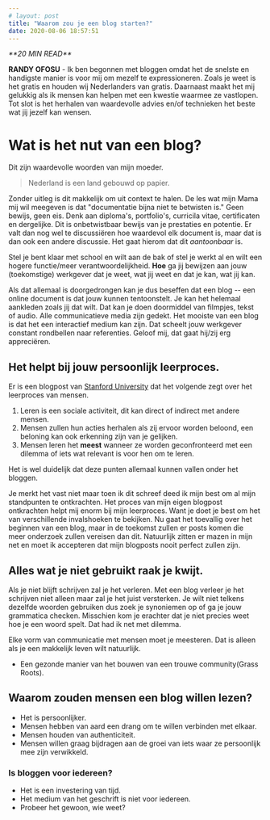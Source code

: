 ```yaml
---
# layout: post
title: "Waarom zou je een blog starten?"
date: 2020-08-06 18:57:51
---
```


<link rel="stylesheet" href="https://cdnjs.cloudflare.com/ajax/libs/font-awesome/4.7.0/css/font-awesome.min.css">
<i class="fa fa-clock-o" aria-hidden="true" style="fontsize:20px"> **20 MIN READ**</i>

**RANDY OFOSU** - Ik ben begonnen met bloggen omdat het de snelste en handigste manier is voor mij om mezelf te expressioneren. Zoals je weet is het gratis en houden wij Nederlanders van gratis. Daarnaast maakt het mij gelukkig als ik mensen kan helpen met een kwestie waarmee ze vastlopen. Tot slot is het herhalen van waardevolle advies en/of technieken het beste wat jij jezelf kan wensen.

# Wat is het nut van een blog?

Dit zijn waardevolle woorden van mijn moeder.

> Nederland is een land gebouwd op papier.

Zonder uitleg is dit makkelijk om uit context te halen. De les wat mijn Mama mij wil meegeven is dat "documentatie bijna niet te betwisten is." Geen bewijs, geen eis. Denk aan diploma's, portfolio's, curricila vitae, certificaten en dergelijke. Dit is onbetwistbaar bewijs van je prestaties en potentie. Er valt dan nog wel te discussiëren hoe waardevol elk document is, maar dat is dan ook een andere discussie. Het gaat hierom dat dit _aantoonbaar_ is.

Stel je bent klaar met school en wilt aan de bak of stel je werkt al en wilt een hogere functie/meer verantwoordelijkheid.
**Hoe** ga jij bewijzen aan jouw (toekomstige) werkgever dat je weet, wat jij weet en dat je kan, wat jij kan.

Als dat allemaal is doorgedrongen kan je dus beseffen dat een blog -- een online document is dat jouw kunnen tentoonstelt. Je kan het helemaal aankleden zoals jij dat wilt. Dat kan je doen doormiddel van filmpjes, tekst of audio. Alle communicatieve media zijn gedekt. Het mooiste van een blog is dat het een interactief medium kan zijn. Dat scheelt jouw werkgever constant rondbellen naar referenties. Geloof mij, dat gaat hij/zij erg appreciëren.

## Het helpt bij jouw persoonlijk leerproces.

Er is een blogpost van <a href="https://tomprof.stanford.edu/posting/1495#:~:text=Learning%20is%20a%20social%20process,see%20other%20people%20perform%20them." target="_blank">Stanford University</a> dat het volgende zegt over het leerproces van mensen.

1. Leren is een sociale activiteit, dit kan direct of indirect met andere mensen.
2. Mensen zullen hun acties herhalen als zij ervoor worden beloond, een beloning kan ook erkenning zijn van je gelijken.
3. Mensen leren het **meest** wanneer ze worden geconfronteerd met een dilemma of iets wat relevant is voor hen om te leren.

Het is wel duidelijk dat deze punten allemaal kunnen vallen onder het bloggen.

Je merkt het vast niet maar toen ik dit schreef deed ik mijn best om al mijn standpunten te ontkrachten. Het proces van mijn eigen blogpost ontkrachten helpt mij enorm bij mijn leerproces. Want je doet je best om het van verschillende invalshoeken te bekijken. Nu gaat het toevallig over het beginnen van een blog, maar in de toekomst zullen er posts komen die meer onderzoek zullen vereisen dan dit. Natuurlijk zitten er mazen in mijn net en moet ik accepteren dat mijn blogposts nooit perfect zullen zijn.

## Alles wat je niet gebruikt raak je kwijt.

Als je niet blijft schrijven zal je het verleren. Met een blog verleer je het schrijven niet alleen maar zal je het juist versterken. Je wilt niet telkens dezelfde woorden gebruiken dus zoek je synoniemen op of ga je jouw grammatica checken. Misschien kom je erachter dat je niet precies weet hoe je een woord spelt. Dat had ik net met dilemma.

Elke vorm van communicatie met mensen moet je meesteren. Dat is alleen als je een makkelijk leven wilt natuurlijk.

- Een gezonde manier van het bouwen van een trouwe community(Grass Roots).

## Waarom zouden mensen een blog willen lezen?

- Het is persoonlijker.
- Mensen hebben van aard een drang om te willen verbinden met elkaar.
- Mensen houden van authenticiteit.
- Mensen willen graag bijdragen aan de groei van iets waar ze persoonlijk mee zijn verwikkeld.

### Is bloggen voor iedereen?

- Het is een investering van tijd.
- Het medium van het geschrift is niet voor iedereen.
- Probeer het gewoon, wie weet?

